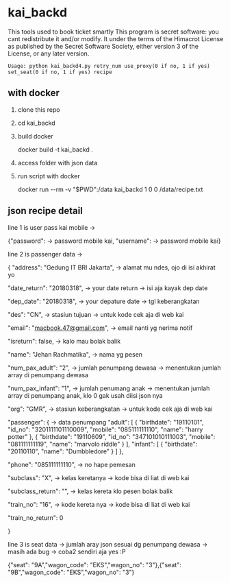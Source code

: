 # kai_backd
This tools used to book ticket smartly
This program is secret software: you cant redistribute it and/or modify. 
It under the terms of the Himacrot License as published by the Secret Software Society, 
either version 3 of the License, or any later version.


    Usage: python kai_backd4.py retry_num use_proxy(0 if no, 1 if yes) set_seat(0 if no, 1 if yes) recipe


## with docker

1. clone this repo
2. cd kai_backd
3. build docker

    docker build -t kai_backd .
    
4. access folder with json data
5. run script with docker
    
    docker run --rm -v "$PWD":/data kai_backd 1 0 0 /data/recipe.txt



## json recipe detail

line 1 is user pass kai mobile -> 

{"password": -> password mobile kai, "username": -> password mobile kai}



line 2 is passenger data ->

{
  "address": "Gedung IT BRI Jakarta", -> alamat mu ndes, ojo di isi akhirat yo
  
  "date_return": "20180318", -> your date return -> isi aja kayak dep date
  
  "dep_date": "20180318", -> your depature date -> tgl keberangkatan
  
  "des": "CN", -> stasiun tujuan -> untuk kode cek aja di web kai
  
  "email": "macbook.47@gmail.com", -> email nanti yg nerima notif
  
  "isreturn": false, -> kalo mau bolak balik
  
  "name": "Jehan Rachmatika", -> nama yg pesen
  
  "num_pax_adult": "2", -> jumlah penumpang dewasa -> menentukan jumlah array di penumpang dewasa
  
  "num_pax_infant": "1", -> jumlah penumang anak -> menentukan jumlah array di penumpang anak, klo 0 gak usah diisi json nya
  
  "org": "GMR", -> stasiun keberangkatan -> untuk kode cek aja di web kai
  
  "passenger": { -> data penumpang
    "adult": [ 
      {
        "birthdate": "19110101",
        "id_no": "3201111101110009",
        "mobile": "085111111110",
        "name": "harry potter"
      },
      {
        "birthdate": "19110609",
        "id_no": "347101010111003",
        "mobile": "081111111119",
        "name": "marvolo riddle"
      }
    ],
    "infant": [
      {
        "birthdate": "20110110",
        "name": "Dumbbledore"
      }
    ]
  },
  
  "phone": "085111111110", -> no hape pemesan
  
  "subclass": "X", -> kelas keretanya -> kode bisa di liat di web kai
  
  "subclass_return": "", -> kelas kereta klo pesen bolak balik
  
  "train_no": "16", -> kode kereta nya -> kode bisa di liat di web kai
  
  "train_no_return": 0
  
}



line 3 is seat data -> jumlah aray json sesuai dg penumpang dewasa -> masih ada bug -> coba2 sendiri aja yes :P

{"seat": "9A","wagon_code": "EKS","wagon_no": "3"},{"seat": "9B","wagon_code": "EKS","wagon_no": "3"}

